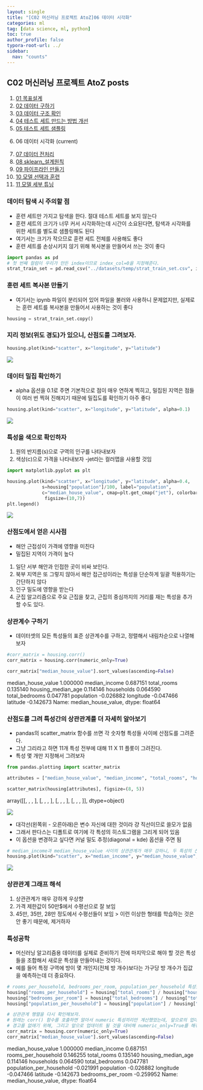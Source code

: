 ```yaml
---
layout: single
title: "[C02 머신러닝 프로젝트 AtoZ]06 데이터 시각화"
categories: ml
tag: [data science, ml, python]
toc: true
author_profile: false
typora-root-url: ../
sidebar:
  nav: "counts"
---
```


 
<nav class="cods"><h2>C02 머신러닝 프로젝트 AtoZ posts</h2><ol><li><a href="/ml/C02_머신러닝_프로젝트_AtoZ~01_목표설계">01 목표설계</a></li><li><a href="/ml/C02_머신러닝_프로젝트_AtoZ~02_데이터_구하기">02 데이터 구하기</a></li><li><a href="/ml/C02_머신러닝_프로젝트_AtoZ~03_데이터_구조_확인">03 데이터 구조 확인</a></li><li><a href="/ml/C02_머신러닝_프로젝트_AtoZ~04_테스트_세트_만드는_방법_개선">04 테스트 세트 만드는 방법 개선</a></li><li><a href="/ml/C02_머신러닝_프로젝트_AtoZ~05_테스트_세트_샘플링">05 테스트 세트 샘플링</a></li><li><p>06 데이터 시각화 (current)</p></li><li><a href="/ml/C02_머신러닝_프로젝트_AtoZ~07_데이터_전처리">07 데이터 전처리</a></li><li><a href="/ml/C02_머신러닝_프로젝트_AtoZ~08_sklearn_설계원칙">08 sklearn_설계원칙</a></li><li><a href="/ml/C02_머신러닝_프로젝트_AtoZ~09_파이프라인_만들기">09 파이프라인 만들기</a></li><li><a href="/ml/C02_머신러닝_프로젝트_AtoZ~10_모델_선택과_훈련">10 모델 선택과 훈련</a></li><li><a href="/ml/C02_머신러닝_프로젝트_AtoZ~11_모델_세부_튜닝">11 모델 세부 튜닝</a></li></ol></nav>

### 데이터 탐색 시 주의할 점
- 훈련 세트만 가지고 탐색을 한다. 절대 테스트 세트를 보지 않는다
- 훈련 세트의 크기가 너무 커서 시각화하는데 시간이 소요된다면, 탐색과 시각화를 위한 세트를 별도로 샘플링해도 된다
- 여기서는 크기가 작으므로 훈련 세트 전체를 사용해도 좋다
- 훈련 세트를 손상시키지 않기 위해 복사본을 만들어서 쓰는 것이 좋다
 

``` python
import pandas as pd
# 첫 번째 컬럼이 우리가 만든 index이므로 index_col=0을 지정해준다.
strat_train_set = pd.read_csv("../datasets/temp/strat_train_set.csv", index_col=0)

```
### 훈련 세트 복사본 만들기
- 여기서는 ipynb 파일이 분리되어 있어 파일을 불러와 사용하니 문제없지만, 실제로는 훈련 세트를 복사본을 만들어서 사용하는 것이 좋다
 

``` python
housing = strat_train_set.copy()
```
### 지리 정보(위도 경도)가 있으니, 산점도를 그려보자.
 

``` python
housing.plot(kind="scatter", x="longitude", y="latitude")
```

<div class="op_wrap"><op><Axes: xlabel='longitude', ylabel='latitude'></op></div>

![](/images/2023-07-18-C02_머신러닝_프로젝트_AtoZ~06_데이터_시각화.ipynb/6_1.png)
### 데이터 밀집 확인하기
- alpha 옵션을 0.1로 주면 기본적으로 점이 매우 연하게 찍히고, 밀집된 지역은 점들이 여러 번 찍혀 진해지기 때문에 밀집도를 확인하기 아주 좋다
 

``` python
housing.plot(kind="scatter", x="longitude", y="latitude", alpha=0.1)
```

<div class="op_wrap"><op><Axes: xlabel='longitude', ylabel='latitude'></op></div>

![](/images/2023-07-18-C02_머신러닝_프로젝트_AtoZ~06_데이터_시각화.ipynb/8_1.png)
### 특성을 색으로 확인하자
1. 원의 반지름(s)으로 구역의 인구를 나타내보자
2. 색상(c)으로 가격을 나타내보자 -jet라는 컬러맵을 사용할 것임
 

``` python
import matplotlib.pyplot as plt

housing.plot(kind="scatter", x="longitude", y="latitude", alpha=0.4,
             s=housing["population"]/100, label="population",
             c="median_house_value", cmap=plt.get_cmap("jet"), colorbar=True,
              figsize=(10,7))
plt.legend()
```

<div class="op_wrap"><op><matplotlib.legend.Legend at 0x162597f40></op></div>

![](/images/2023-07-18-C02_머신러닝_프로젝트_AtoZ~06_데이터_시각화.ipynb/10_1.png)
### 산점도에서 얻은 시사점
- 해안 근접성이 가격에 영향을 미친다
- 밀집된 지역이 가격이 높다

1. 일단 서부 해안과 인접한 곳이 비싸 보인다.
2. 북부 지역은 또 그렇지 않아서 해안 접근성이라는 특성을 단순하게 일괄 적용하기는 간단하지 않다
3. 인구 밀도에 영향을 받는다
4. 군집 알고리즘으로 주요 근집을 찾고, 근집의 중심까지의 거리를 재는 특성을 추가할 수도 있다.

 
### 상관계수 구하기
- 데이터셋의 모든 특성들의 표준 상관계수를 구하고, 정렬해서 내림차순으로 나열해보자
 

``` python
#corr_matrix = housing.corr()
corr_matrix = housing.corr(numeric_only=True)

corr_matrix["median_house_value"].sort_values(ascending=False)
```

<div class="op_wrap"><op>median_house_value    1.000000
</op><op>median_income         0.687151
</op><op>total_rooms           0.135140
</op><op>housing_median_age    0.114146
</op><op>households            0.064590
</op><op>total_bedrooms        0.047781
</op><op>population           -0.026882
</op><op>longitude            -0.047466
</op><op>latitude             -0.142673
</op><op>Name: median_house_value, dtype: float64</op></div>

### 산점도를 그려 특성간의 상관관계를 더 자세히 알아보기
- pandas의 scatter_matrix 함수를 쓰면 각 숫자형 특성들 사이에 산점도를 그려준다.
- 그냥 그리라고 하면 11개 특성 전부에 대해 11 X 11 플롯이 그려진다.
- 특성 몇 개만 지정해서 그려보자
 

``` python
from pandas.plotting import scatter_matrix

attributes = ["median_house_value", "median_income", "total_rooms", "housing_median_age"]

scatter_matrix(housing[attributes], figsize=(8, 5))
```

<div class="op_wrap"><op>array([[<Axes: xlabel='median_house_value', ylabel='median_house_value'>,
</op><op>        <Axes: xlabel='median_income', ylabel='median_house_value'>,
</op><op>        <Axes: xlabel='total_rooms', ylabel='median_house_value'>,
</op><op>        <Axes: xlabel='housing_median_age', ylabel='median_house_value'>],
</op><op>       [<Axes: xlabel='median_house_value', ylabel='median_income'>,
</op><op>        <Axes: xlabel='median_income', ylabel='median_income'>,
</op><op>        <Axes: xlabel='total_rooms', ylabel='median_income'>,
</op><op>        <Axes: xlabel='housing_median_age', ylabel='median_income'>],
</op><op>       [<Axes: xlabel='median_house_value', ylabel='total_rooms'>,
</op><op>        <Axes: xlabel='median_income', ylabel='total_rooms'>,
</op><op>        <Axes: xlabel='total_rooms', ylabel='total_rooms'>,
</op><op>        <Axes: xlabel='housing_median_age', ylabel='total_rooms'>],
</op><op>       [<Axes: xlabel='median_house_value', ylabel='housing_median_age'>,
</op><op>        <Axes: xlabel='median_income', ylabel='housing_median_age'>,
</op><op>        <Axes: xlabel='total_rooms', ylabel='housing_median_age'>,
</op><op>        <Axes: xlabel='housing_median_age', ylabel='housing_median_age'>]],
</op><op>      dtype=object)</op></div>

![](/images/2023-07-18-C02_머신러닝_프로젝트_AtoZ~06_데이터_시각화.ipynb/15_1.png)
- 대각선(왼쪽위 - 오른아래)은 변수 자신에 대한 것이라 걍 직선이므로 쓸모가 없음
- 그래서 판다스는 디폴트로 여기에 각 특성의 히스토그램을 그리게 되어 있음
- 이 옵션을 변경하고 싶다면 커널 밀도 추정(diagonal = kde) 옵션을 주면 됨
 

``` python
# median_income과 median_house_value 사이의 상관관계가 매우 강하니, 두 특성의 산점도를 확대해서 그려보자.
housing.plot(kind="scatter", x="median_income", y="median_house_value", alpha=0.1)
```

<div class="op_wrap"><op><Axes: xlabel='median_income', ylabel='median_house_value'></op></div>

![](/images/2023-07-18-C02_머신러닝_프로젝트_AtoZ~06_데이터_시각화.ipynb/17_1.png)
### 상관관계 그래프 해석
1. 상관관계가 매우 강하게 우상향
2. 가격 제한값이 50만$에서 수평선으로 잘 보임
3. 45만, 35만, 28만 정도에서 수평선들이 보임 > 이런 이상한 형태를 학습하는 것은 안 좋기 때문에, 제거하자

 
### 특성공학
- 머신러닝 알고리즘용 데이터를 실제로 준비하기 전에 마지막으로 해야 할 것은 특성들을 조합해서 새로운 특성을 만들어내는 것이다.
- 예를 들어 특정 구역에 방이 몇 개인지(전체 방 개수)보다는 가구당 방 개수가 집값을 예측하는데 더 중요하다.
 

``` python
# rooms_per_household, bedrooms_per_room, population_per_household 특성을 추가해보자.
housing["rooms_per_household"] = housing["total_rooms"] / housing["households"]
housing["bedrooms_per_room"] = housing["total_bedrooms"] / housing["total_rooms"]
housing["population_per_household"] = housing["population"] / housing["households"]
```

``` python
# 상관관계 행렬을 다시 확인해보자.
# 원래는 corr() 함수를 호출하면 알아서 numeric 특성끼리만 계산했었는데, 앞으로의 업데이트에서는 default 값이 false로 바뀔 것이라고 경고가 뜬다. 
# 경고를 없애기 위해, 그리고 앞으로 업데이트 될 것을 대비해 numeric_only=True를 해줘야 한다.
corr_matrix = housing.corr(numeric_only=True)
corr_matrix["median_house_value"].sort_values(ascending=False)
```

<div class="op_wrap"><op>median_house_value          1.000000
</op><op>median_income               0.687151
</op><op>rooms_per_household         0.146255
</op><op>total_rooms                 0.135140
</op><op>housing_median_age          0.114146
</op><op>households                  0.064590
</op><op>total_bedrooms              0.047781
</op><op>population_per_household   -0.021991
</op><op>population                 -0.026882
</op><op>longitude                  -0.047466
</op><op>latitude                   -0.142673
</op><op>bedrooms_per_room          -0.259952
</op><op>Name: median_house_value, dtype: float64</op></div>

